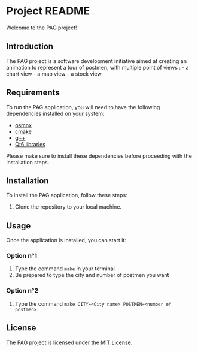 # Project README

Welcome to the PAG project!

## Introduction

The PAG project is a software development initiative aimed at creating an animation to represent a tour of postmen, with multiple point of views :
    - a chart view
    - a map view
    - a stock view

## Requirements

To run the PAG application, you will need to have the following dependencies installed on your system:

- [osmnx](https://github.com/gboeing/osmnx)
- [cmake](https://cmake.org/)
- [g++](https://gcc.gnu.org/)
- [Qt6 libraries](https://www.qt.io/)

Please make sure to install these dependencies before proceeding with the installation steps.

## Installation

To install the PAG application, follow these steps:

1. Clone the repository to your local machine.

## Usage

Once the application is installed, you can start it:

### Option n°1

1. Type the command ```make``` in your terminal
2. Be prepared to type the city and number of postmen you want

### Option n°2

1. Type the command ```make CITY=<City name> POSTMEN=<number of postmen>```

## License

The PAG project is licensed under the [MIT License](LICENSE).
